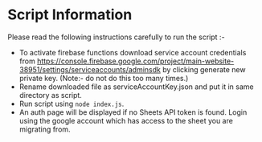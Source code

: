 # Script Information

Please read the following instructions carefully to run the script :-

* To activate firebase functions download service account credentials from <https://console.firebase.google.com/project/main-website-38951/settings/serviceaccounts/adminsdk> by clicking generate new private key. (Note:- do not do this too many times.)
* Rename downloaded file as serviceAccountKey.json and put it in same directory as script.
* Run script using `node index.js`.
* An auth page will be displayed if no Sheets API token is found. Login using the google account which has access to the sheet you are migrating from.